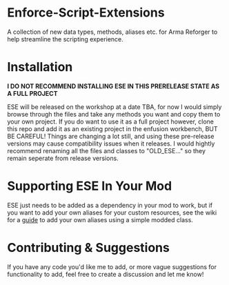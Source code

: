 # Enforce-Script-Extensions
A collection of new data types, methods, aliases etc. for Arma Reforger to help streamline the scripting experience.
# Installation
__I DO NOT RECOMMEND INSTALLING ESE IN THIS PRERELEASE STATE AS A FULL PROJECT__

ESE will be released on the workshop at a date TBA, for now I would simply browse through the files and take any methods you want and copy them to your own project. If you do want to use it as a full project however, clone this repo and add it as an existing project in the enfusion workbench, BUT BE CAREFUL! Things are changing a lot still, and using these pre-release versions may cause compatibility issues when it releases. I would hightly recommend renaming all the files and classes to "OLD_ESE..." so they remain seperate from release versions.
# Supporting ESE In Your Mod
ESE just needs to be added as a dependency in your mod to work, but if you want to add your own aliases for your custom resources, see the wiki for a [guide](https://github.com/NarcoMarshDev/Enforce-Script-Extensions/wiki/Adding-Custom-Aliases-In-Your-Mod) to add your own aliases using a simple modded class.
# Contributing & Suggestions
If you have any code you'd like me to add, or more vague suggestions for functionality to add, feel free to create a discussion and let me know!